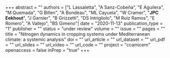+++
abstract = ""
authors = ["L Lassaletta", "A Sanz-Cobeña", "E Aguilera", "M Quemada", "G Billen", "A Bondeau", "ML Cayuela", "W Cramer", "**JPC Eekhout**", "J Garnier", "B Grizzetti", "DS Intrigliolo", "M Ruiz Ramos", "E Romero", "A Vallejo", "BS Gimeno"]
date = "2020-11-13"
publication_type = "1"
publisher = ""
status = "under review"
volume = ""
issue = ""
pages = ""
title = "Nitrogen dynamics in cropping systems under Mediterranean climate: a systemic analysis"
doi = ""
url_article = ""
url_dataset = ""
url_pdf = ""
url_slides = ""
url_video = ""
url_code = ""
project = "ccamicem"
openaccess = false
inPrep = "true"
+++